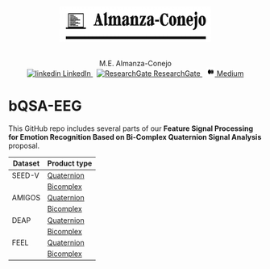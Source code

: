 <p align="center">
  <a href="https://example.com/">
    <img src="https://github.com/Almanza-Conejo/imagesRepo/blob/main/almanza.png" alt="Almanza-Conejo" width=300 height=70>
  </a>
  <p align="center">
    <br>
    M.E. Almanza-Conejo</h2>
    <br>
    <a href="https://www.linkedin.com/in/oalmanzaconejo/" rel="nofollow noreferrer">
    <img src="https://i.stack.imgur.com/gVE0j.png" alt="linkedin"> LinkedIn
    </a> &nbsp; 
    <a href="https://www.researchgate.net/profile/Oscar-Almanza-Conejo" rel="nofollow noreferrer">
    <img src="https://user-images.githubusercontent.com/54937357/126514422-ba0e7de1-cbc2-4186-94d9-39e8a22c1c78.png" width="14" height="14" alt="ResearchGate"> ResearchGate
    </a> &nbsp;
    <a href="https://medium.com/@almanzaConejo" rel="nofollow noreferrer">
    <img src="https://raw.githubusercontent.com/Medium/medium-logos/master/03_Symbol/01_Black/PNG/RGB/Medium-Symbol-Black-RGB%401x.png" width="17" height="17" alt="linkedin"> Medium
  </a>
  </p>
</p>

# bQSA-EEG

This GitHub repo includes several parts of our **Feature Signal Processing for Emotion Recognition Based on Bi-Complex Quaternion Signal Analysis** proposal.

| Dataset  |   Product type   |
| ------   |    -----------   |
|  SEED-V  | [Quaternion](https://github.com/Almanza-Conejo/bQSA-EEG/blob/main/images/SEED-V/quaternionPoduct/SEED-V%20quaternion%20product%20signal%20processing.md) |
|          |  [Bicomplex]()   |
|  AMIGOS  |  [Quaternion]()  |
|          |  [Bicomplex]()   |
|   DEAP   |  [Quaternion]()  |
|          |  [Bicomplex]()   |
|   FEEL   |  [Quaternion]()  |
|          |  [Bicomplex]()   |
